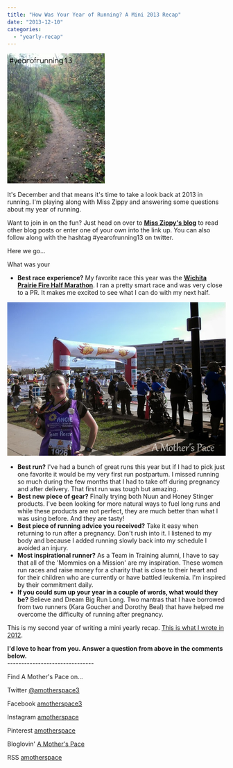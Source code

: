 ```yaml
---
title: "How Was Your Year of Running? A Mini 2013 Recap"
date: "2013-12-10"
categories: 
  - "yearly-recap"
---
```


  

![How Was Your Year of Running? | A Mother's Pace](images/yearofrunning-225x300.jpg "How Was Your Year of Running? | A Mother's Pace")

  
It's December and that means it's time to take a look back at 2013 in running. I'm playing along with Miss Zippy and answering some questions about my year of running.   
  
Want to join in on the fun? Just head on over to [**Miss Zippy's blog**](http://misszippy1.com/2013/12/year-of-running.html) to read other blog posts or enter one of your own into the link up. You can also follow along with the hashtag #yearofrunning13 on twitter.  
  
  
  
Here we go...  
  
What was your  
  

- **Best race experience?** My favorite race this year was the [**Wichita Prairie Fire Half Marathon**](http://amotherspace.blogspot.com/2013/10/prairie-fire-half-marathon-race-recap.html#.UqYl3cRDv8Z). I ran a pretty smart race and was very close to a PR. It makes me excited to see what I can do with my next half.

[![How Was Your Year of Running? | A Mother's Pace](images/IMAG28532.jpg "How Was Your Year of Running? | A Mother's Pace")](http://amotherspace.net/wp-content/uploads/2013/12/IMAG28533.jpg)

  

- **Best run?** I've had a bunch of great runs this year but if I had to pick just one favorite it would be my very first run postpartum. I missed running so much during the few months that I had to take off during pregnancy and after delivery. That first run was tough but amazing.
- **Best new piece of gear?** Finally trying both Nuun and Honey Stinger products. I've been looking for more natural ways to fuel long runs and while these products are not perfect, they are much better than what I was using before. And they are tasty!
- **Best piece of running advice you received?** Take it easy when returning to run after a pregnancy. Don't rush into it. I listened to my body and because I added running slowly back into my schedule I avoided an injury.
- **Most inspirational runner?** As a Team in Training alumni, I have to say that all of the 'Mommies on a Mission' are my inspiration. These women run races and raise money for a charity that is close to their heart and for their children who are currently or have battled leukemia. I'm inspired by their commitment daily.
- **If you could sum up your year in a couple of words, what would they be?** Believe and Dream Big Run Long. Two mantras that I have borrowed from two runners (Kara Goucher and Dorothy Beal) that have helped me overcome the difficulty of running after pregnancy.

  

  

This is my second year of writing a mini yearly recap. [This is what I wrote in 2012](http://amotherspace.blogspot.com/2012/12/a-mini-2012-recap.html#.UqYsAsRDv8Y).

  

**I'd love to hear from you. Answer a question from above in the comments below.**  
\-------------------------------

  

Find A Mother's Pace on...  
  
Twitter [@amotherspace3](https://twitter.com/amotherspace3)  
  
Facebook [amotherspace3](http://facebook.com/amotherspace3)  
  
Instagram [amotherspace](http://instagram.com/amotherspace)  
  
Pinterest [amotherspace](http://pinterest.com/amotherspace/)  
  
Bloglovin' [A Mother's Pace](http://www.bloglovin.com/en/blog/6680087)  
  
RSS [amotherspace](http://feeds.feedburner.com/amotherspace)

